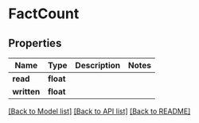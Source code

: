 # FactCount

## Properties
Name | Type | Description | Notes
------------ | ------------- | ------------- | -------------
**read** | **float** |  | 
**written** | **float** |  | 

[[Back to Model list]](../README.md#documentation-for-models) [[Back to API list]](../README.md#documentation-for-api-endpoints) [[Back to README]](../README.md)



